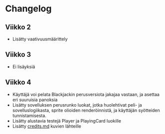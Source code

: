 # Changelog

## Viikko 2

- Lisätty vaativuusmäärittely

## Viikko 3

- Ei lisäyksiä

## Viikko 4

- Käyttäjä voi pelata Blackjackin perusversiota jakajaa vastaan, ja asettaa eri suuruisia panoksia
- Lisätty sovelluksen perusrunko luokat, jotka huolehtivat peli- ja sovelluslogiikasta, sprite olioiden renderöinnistä, ja käyttäjän syötteiden tunnistamisesta.
- Lisätty alustavia testejä Player ja PlayingCard luokille
- Lisätty [credits.md](./credits.md) kuvien lähteille
